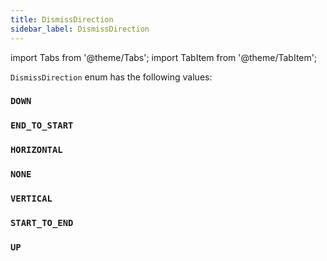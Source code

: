 ```yaml
---
title: DismissDirection
sidebar_label: DismissDirection
---
```


import Tabs from '@theme/Tabs';
import TabItem from '@theme/TabItem';

`DismissDirection` enum has the following values:

### `DOWN`

### `END_TO_START`

### `HORIZONTAL`

### `NONE`

### `VERTICAL`

### `START_TO_END`

### `UP`
